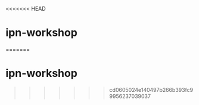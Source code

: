 <<<<<<< HEAD
# ipn-workshop
=======
# ipn-workshop
>>>>>>> cd0605024e140497b266b393fc99956237039037
